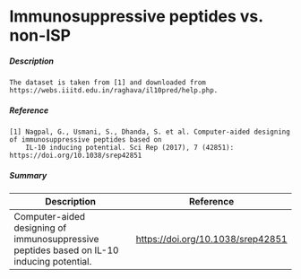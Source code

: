 # Immunosuppressive peptides vs. non-ISP

##### Description

    The dataset is taken from [1] and downloaded from https://webs.iiitd.edu.in/raghava/il10pred/help.php. 
    
##### Reference

    [1] Nagpal, G., Usmani, S., Dhanda, S. et al. Computer-aided designing of immunosuppressive peptides based on 
        IL-10 inducing potential. Sci Rep (2017), 7 (42851): https://doi.org/10.1038/srep42851    
        
##### Summary
 
| Description                                                               | Reference                         |
|---------------------------------------------------------------------------|-----------------------------------|
| Computer-aided designing of immunosuppressive peptides based on IL-10 inducing potential. |  https://doi.org/10.1038/srep42851 |
             

